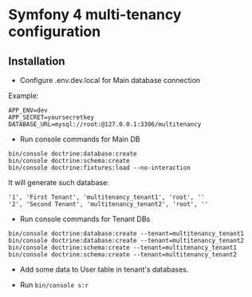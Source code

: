 # Symfony 4 multi-tenancy configuration #

## Installation ##
* Configure .env.dev.local for Main database connection

Example:

```
APP_ENV=dev
APP_SECRET=yoursecretkey
DATABASE_URL=mysql://root:@127.0.0.1:3306/multitenancy
```
* Run console commands for Main DB

```
bin/console doctrine:database:create
bin/console doctrine:schema:create
bin/console doctrine:fixtures:load --no-interaction
```

It will generate such database:

```
'1', 'First Tenant', 'multitenancy_tenant1', 'root', ''
'2', 'Second Tenant', 'multitenancy_tenant2', 'root', ''
```

* Run console commands for Tenant DBs

```
bin/console doctrine:database:create --tenant=multitenancy_tenant1
bin/console doctrine:database:create --tenant=multitenancy_tenant2
bin/console doctrine:schema:create --tenant=multitenancy_tenant1
bin/console doctrine:schema:create --tenant=multitenancy_tenant2
```

* Add some data to User table in tenant's databases.

* Run ```bin/console s:r```
